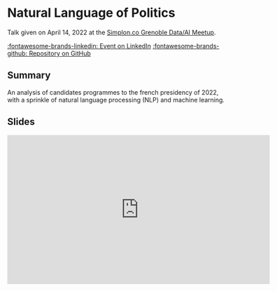 # Natural Language of Politics

Talk given on April 14, 2022 at the [Simplon.co Grenoble Data/AI Meetup][meetup].

[:fontawesome-brands-linkedin: Event on LinkedIn][event]
[:fontawesome-brands-github: Repository on GitHub][repository]

## Summary

An analysis of candidates programmes to the french presidency of 2022,
with a sprinkle of natural language processing (NLP) and machine learning.

## Slides

<iframe
    src="https://rclement.github.io/presidentielle-2022-nlp/"
    width="600"
    height="340"
    scrolling="no"
    frameborder="0"
    webkitallowfullscreen
    mozallowfullscreen
    allowfullscreen
></iframe>

[meetup]: https://www.eventbrite.fr/e/billets-meetup-data-ia-314622473287 "Simplon.co Grenoble Data/AI Meetup"
[event]: https://www.linkedin.com/events/meetupdataia6916733190506176513/about/ "Simplon.co Grenoble Data/AI Meetup Event"
[repository]: https://github.com/rclement/presidentielle-2022-nlp
